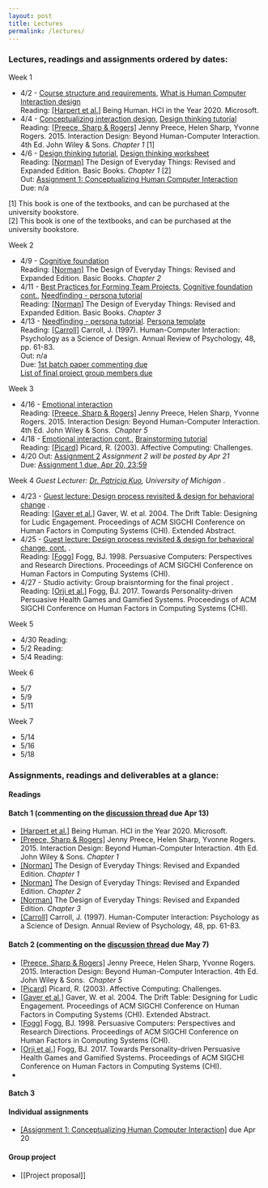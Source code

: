 ```yaml
---
layout: post
title: Lectures
permalink: /lectures/
---
```


### Lectures, readings and assignments ordered by dates:
Week 1  
- 4/2 - [Course structure and requirements](https://www.dropbox.com/s/pay332s9uvy72gp/ECS189H_IntroHCI_week1_overview.pdf?dl=1), [What is Human Computer Interaction design](https://www.dropbox.com/s/e7oqpi1stguc9tb/ECS189H_IntroHCI_week1_what.pdf?dl=1)  
Reading:  [[Harpert et al.]](https://hxd.research.microsoft.com/work/being-human-human-computer-interaction-in-the-year-2020.php) Being Human. HCI in the Year 2020. Microsoft.
- 4/4 - [Conceptualizing interaction design](https://www.dropbox.com/s/vyca221s2rutj8y/IntroHCI_week1_conceptualizing_interactions.pdf?dl=1), [Design thinking tutorial](https://www.dropbox.com/s/wj28q4420lqa3go/Tutorial_DT_process.pdf?dl=1)  
Reading: [[Preece, Sharp & Rogers]](http://www.id-book.com/) Jenny Preece, Helen Sharp, Yvonne Rogers. 2015. Interaction Design: Beyond Human-Computer Interaction. 4th Ed. John Wiley & Sons.  *Chapter 1* [1]
- 4/6 - [Design thinking tutorial](https://www.dropbox.com/s/wj28q4420lqa3go/Tutorial_DT_process.pdf?dl=1), [Design thinking worksheet](https://dschool.stanford.edu/s/Participant-Worksheet.pdf)  
Reading: [[Norman]](https://www.basicbooks.com/titles/don-norman/the-design-of-everyday-things/9780465050659/) The Design of Everyday Things: Revised and Expanded Edition. Basic Books. *Chapter 1* [2]  
Out: [Assignment 1: Conceptualizing Human Computer Interaction](https://canvas.ucdavis.edu/courses/225630/assignments/180502)  
Due: n/a

[1] This book is one of the textbooks, and can be purchased at the university bookstore.  
[2] This book is one of the textbooks, and can be purchased at the university bookstore.

Week 2
- 4/9 - [Cognitive foundation](https://canvas.ucdavis.edu/files/3250608/download?download_frd=1)  
Reading: [[Norman]](https://www.basicbooks.com/titles/don-norman/the-design-of-everyday-things/9780465050659/) The Design of Everyday Things: Revised and Expanded Edition. Basic Books. *Chapter 2*  
- 4/11 - [Best Practices for Forming Team Projects](https://canvas.ucdavis.edu/files/3265634/download?download_frd=1), [Cognitive foundation cont.](https://canvas.ucdavis.edu/files/3250608/download?download_frd=1), [Needfinding - persona tutorial](https://canvas.ucdavis.edu/files/3266125/download?download_frd=1)  
Reading: [[Norman]](https://www.basicbooks.com/titles/don-norman/the-design-of-everyday-things/9780465050659/) The Design of Everyday Things: Revised and Expanded Edition. Basic Books. *Chapter 3* 
- 4/13 - [Needfinding - persona tutorial](https://canvas.ucdavis.edu/files/3266125/download?download_frd=1). [Persona template](https://asinthecity.com/2011/05/13/explaining-personas-used-in-ux-design-%E2%80%93-part-2/)  
Reading: [[Carroll]](https://canvas.ucdavis.edu/files/3250636/download?download_frd=1) Carroll, J. (1997). Human-Computer Interaction: Psychology as a Science of Design. Annual Review of Psychology, 48, pp. 61-83.  
Out: n/a  
Due: [1st batch paper commenting due](https://canvas.ucdavis.edu/courses/225630/discussion_topics/159793)  
[List of final project group members due]()

Week 3
- 4/16 - [Emotional interaction](https://canvas.ucdavis.edu/files/3304737/download?download_frd=1)  
Reading: [[Preece, Sharp & Rogers]](http://www.id-book.com/) Jenny Preece, Helen Sharp, Yvonne Rogers. 2015. Interaction Design: Beyond Human-Computer Interaction. 4th Ed. John Wiley & Sons.  *Chapter 5* 
- 4/18 - [Emotional interaction cont.](https://canvas.ucdavis.edu/files/3304737/download?download_frd=1), [Brainstorming tutorial](https://canvas.ucdavis.edu/courses/225630/files?preview=3341670)                       
Reading: [[Picard]](https://affect.media.mit.edu/pdfs/03.picard.pdf) Picard, R. (2003). Affective Computing: Challenges.  
- 4/20
Out: [Assignment 2]() *Assignment 2 will be posted by Apr 21*  
Due: [Assignment 1 due, Apr 20, 23:59](https://canvas.ucdavis.edu/courses/225630/assignments/180502)  

Week 4 *Guest Lecturer: [Dr. Patricia Kuo](http://tidal.northwestern.edu/people/pei-yi-kuo/), University of Michigan* . 
- 4/23 - [Guest lecture: Design process revisited & design for behavioral change]() .  
Reading: [[Gaver et al.]](https://canvas.ucdavis.edu/courses/225630/files?preview=3353707) Gaver, W. et al. 2004. The Drift Table: Designing for Ludic Engagement. Proceedings of ACM SIGCHI Conference on Human Factors in Computing Systems (CHI). Extended Abstract.  
- 4/25 - [Guest lecture: Design process revisited & design for behavioral change, cont.]() .  
Reading: [[Fogg]](https://canvas.ucdavis.edu/courses/225630/files?preview=3353707) Fogg, BJ. 1998. Persuasive Computers: Perspectives and Research Directions. Proceedings of ACM SIGCHI Conference on Human Factors in Computing Systems (CHI).  
- 4/27 - Studio activity: Group braisntorming for the final project . 
Reading: [[Orji et al.]](https://canvas.ucdavis.edu/courses/225630/files?preview=3353901) Fogg, BJ. 2017. Towards Personality-driven Persuasive Health  Games and Gamified Systems. Proceedings of ACM SIGCHI Conference on Human Factors in Computing Systems (CHI).  

Week 5
- 4/30
Reading:
- 5/2
Reading:
- 5/4
Reading:

Week 6
- 5/7
- 5/9
- 5/11

Week 7
- 5/14
- 5/16
- 5/18


### Assignments, readings and deliverables at a glance:

#### Readings
#### Batch 1 (commenting on the [discussion thread](https://canvas.ucdavis.edu/courses/225630/discussion_topics/159793) due Apr 13)
- [[Harpert et al.]](https://hxd.research.microsoft.com/work/being-human-human-computer-interaction-in-the-year-2020.php) Being Human. HCI in the Year 2020. Microsoft.
- [[Preece, Sharp & Rogers]](http://www.id-book.com/) Jenny Preece, Helen Sharp, Yvonne Rogers. 2015. Interaction Design: Beyond Human-Computer Interaction. 4th Ed. John Wiley & Sons. *Chapter 1*
- [[Norman]](https://www.basicbooks.com/titles/don-norman/the-design-of-everyday-things/9780465050659/) The Design of Everyday Things: Revised and Expanded Edition. *Chapter 1*  
- [[Norman]](https://www.basicbooks.com/titles/don-norman/the-design-of-everyday-things/9780465050659/) The Design of Everyday Things: Revised and Expanded Edition. *Chapter 2*  
- [[Norman]](https://www.basicbooks.com/titles/don-norman/the-design-of-everyday-things/9780465050659/) The Design of Everyday Things: Revised and Expanded Edition. *Chapter 3* 
- [[Carroll]](https://canvas.ucdavis.edu/files/3250636/download?download_frd=1) Carroll, J. (1997). Human-Computer Interaction: Psychology as a Science of Design. Annual Review of Psychology, 48, pp. 61-83.

#### Batch 2 (commenting on the [discussion thread](https://canvas.ucdavis.edu/courses/225630/assignments/192507) due May 7)   
- [[Preece, Sharp & Rogers]](http://www.id-book.com/) Jenny Preece, Helen Sharp, Yvonne Rogers. 2015. Interaction Design: Beyond Human-Computer Interaction. 4th Ed. John Wiley & Sons.  *Chapter 5*  
- [[Picard]](https://affect.media.mit.edu/pdfs/03.picard.pdf) Picard, R. (2003). Affective Computing: Challenges.
- [[Gaver et al.]](https://canvas.ucdavis.edu/files/3353707/download?download_frd=1) Gaver, W. et al. 2004. The Drift Table: Designing for Ludic Engagement. Proceedings of ACM SIGCHI Conference on Human Factors in Computing Systems (CHI). Extended Abstract.  
- [[Fogg]](https://canvas.ucdavis.edu/courses/225630/files?preview=3353707) Fogg, BJ. 1998. Persuasive Computers: Perspectives and Research Directions. Proceedings of ACM SIGCHI Conference on Human Factors in Computing Systems (CHI).  
- [[Orji et al.]](https://canvas.ucdavis.edu/courses/225630/files?preview=3353901) Fogg, BJ. 2017. Towards Personality-driven Persuasive Health  Games and Gamified Systems. Proceedings of ACM SIGCHI Conference on Human Factors in Computing Systems (CHI).  
- 

#### Batch 3

#### Individual assignments
- [[Assignment 1: Conceptualizing Human Computer Interaction]](https://canvas.ucdavis.edu/courses/225630/assignments/180502) due Apr 20    

#### Group project
- [[Project proposal]]

